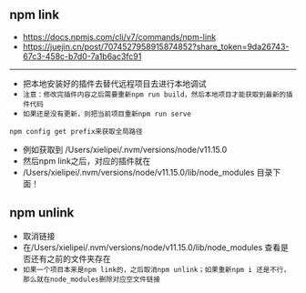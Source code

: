 ## npm link
* https://docs.npmjs.com/cli/v7/commands/npm-link
* https://juejin.cn/post/7074527958915874852?share_token=9da26743-67c3-458c-b7d0-7a1b6ac3fc91
---
* 把本地安装好的插件去替代远程项目去进行本地调试
* `注意：修改完插件内容之后需要重新npm run build，然后本地项目才能获取到最新的插件代码`
* `如果还是没有更新，则把当前项目重新npm run serve`

`npm config get prefix来获取全局路径`
* 例如获取到 /Users/xielipei/.nvm/versions/node/v11.15.0
* 然后npm link之后，对应的插件就在
* /Users/xielipei/.nvm/versions/node/v11.15.0/lib/node_modules 目录下面！

## npm unlink
* 取消链接
* 在/Users/xielipei/.nvm/versions/node/v11.15.0/lib/node_modules 查看是否还有之前的文件夹存在
* `如果一个项目本来是npm link的，之后取消npm unlink；如果重新npm i 还是不行，那么就在node_modules删除对应空文件链接`

